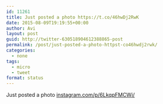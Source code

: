 ```yaml
---
id: 11261
title: Just posted a photo https://t.co/46hwDj2RwK
date: 2015-08-09T19:19:55+00:00
author: Avi
layout: post
guid: http://twitter-630518904612388865-post
permalink: /post/just-posted-a-photo-httpst-co46hwdj2rwk/
categories:
  - none
tags:
  - micro
  - tweet
format: status
---
```

Just posted a photo [instagram.com/p/6LkqpFMCWi/](https://instagram.com/p/6LkqpFMCWi/)